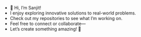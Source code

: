 - 👋 Hi, I’m Sanjit!
- I enjoy exploring innovative solutions to real-world problems.
- Check out my repositories to see what I’m working on.
- Feel free to connect or collaborate—
- Let’s create something amazing! 🚀

